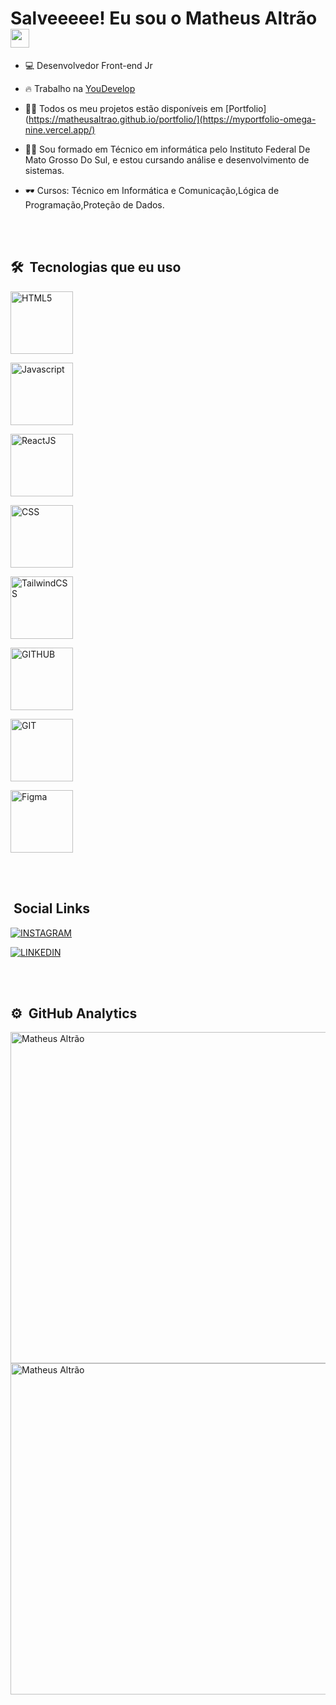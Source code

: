 <h1> Salveeeee! Eu sou o Matheus Altrão<img src="https://raw.githubusercontent.com/kaueMarques/kaueMarques/master/hi.gif" width="30px"></h1>

- 💻 Desenvolvedor Front-end Jr

- 🔥 Trabalho na  [YouDevelop](https://youdevelop.app/)

- 👨‍💻 Todos os meu projetos estão disponíveis em  [Portfolio](https://matheusaltrao.github.io/portfolio/](https://myportfolio-omega-nine.vercel.app/)

- 👨‍🎓 Sou formado em Técnico em informática pelo Instituto Federal De Mato Grosso Do Sul, e estou cursando análise e desenvolvimento de sistemas.

- 🕶 Cursos: Técnico em Informática e Comunicação,Lógica de Programação,Proteção de Dados.



<br><br>

## 🛠 &nbsp;Tecnologias que eu uso

<img width='100px' align="center" alt="HTML5"
src="https://cdn.jsdelivr.net/gh/devicons/devicon/icons/html5/html5-original.svg">

<img width='100px' align="center" alt="Javascript"
src="https://cdn.jsdelivr.net/gh/devicons/devicon/icons/javascript/javascript-original.svg">

<img width='100px' align="center" alt="ReactJS"
src="https://cdn.jsdelivr.net/gh/devicons/devicon/icons/react/react-original.svg" />

<img width='100px' align="center" alt="CSS"
src="https://cdn.jsdelivr.net/gh/devicons/devicon/icons/css3/css3-original.svg">

<img width='100px' align="center" alt="TailwindCSS"
src="https://cdn.jsdelivr.net/gh/devicons/devicon/icons/tailwindcss/tailwindcss-original-wordmark.svg" />

<img width='100px' align="center" alt="GITHUB"
src="https://cdn.jsdelivr.net/gh/devicons/devicon/icons/github/github-original.svg" />

<img width='100px' align="center" alt="GIT" 
src="https://cdn.jsdelivr.net/gh/devicons/devicon/icons/git/git-original.svg" />

<img width='100px' align="center" alt="Figma"
src="https://cdn.jsdelivr.net/gh/devicons/devicon/icons/figma/figma-original.svg" />


<br><br>
## &nbsp;Social Links

[<img align="center" alt="INSTAGRAM"
src="https://img.shields.io/badge/Instagram-E4405F?style=for-the-badge&logo=instagram&logoColor=white">](https://www.instagram.com/matheusaltrao_dev/)

[<img align="center" alt="LINKEDIN"
src="https://img.shields.io/badge/LinkedIn-0077B5?style=for-the-badge&logo=linkedin&logoColor=white">](https://www.linkedin.com/in/matheus-altrao/)

<br><br>

## ⚙️ &nbsp;GitHub Analytics

<p align="left">

<img width="530em" src="https://github-readme-stats.vercel.app/api?username=Matheusaltrao&show_icons=true&theme=synthwave" alt="Matheus Altrão"/>
  
<img width="530em" src="https://github-readme-stats.vercel.app/api/top-langs/?username=Matheusaltrao&layout=compact&theme=synthwave" alt="Matheus Altrão"/>
</p>







